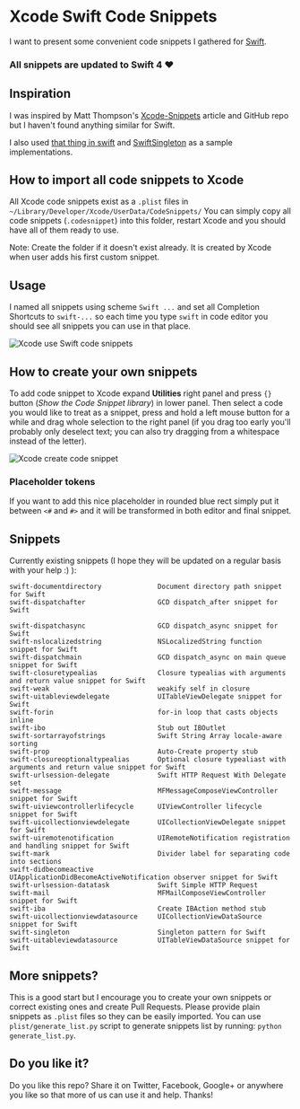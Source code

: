 # Xcode Swift Code Snippets

I want to present some convenient code snippets I gathered for [Swift](https://developer.apple.com/swift/).

### All snippets are updated to **Swift 4** ❤️

## Inspiration
I was inspired by Matt Thompson's [Xcode-Snippets](https://github.com/mattt/Xcode-Snippets) article and GitHub repo but I haven't found anything similar for Swift.

I also used [that thing in swift](https://thatthinginswift.com) and [SwiftSingleton](https://github.com/hpique/SwiftSingleton) as a sample implementations.

## How to import all code snippets to Xcode
All Xcode code snippets exist as a `.plist` files in `~/Library/Developer/Xcode/UserData/CodeSnippets/`
You can simply copy all code snippets (`.codesnippet`) into this folder, restart Xcode and you should have all of them ready to use.

Note: Create the folder if it doesn't exist already. It is created by Xcode when user adds his first custom snippet.

## Usage
I named all snippets using scheme `Swift ...` and set all Completion Shortcuts to `swift-...` so each time you type `swift` in code editor you should see all snippets you can use in that place.

![Xcode use Swift code snippets](https://raw.githubusercontent.com/burczyk/XcodeSwiftSnippets/master/assets/use.gif)

## How to create your own snippets
To add code snippet to Xcode expand **Utilities** right panel and press `{}` button (*Show the Code Snippet library*) in lower panel.
Then select a code you would like to treat as a snippet, press and hold a left mouse button for a while and drag whole selection to the right panel (if you drag too early you'll probably only deselect text; you can also try dragging from a whitespace instead of the letter).

![Xcode create code snippet](https://raw.githubusercontent.com/burczyk/XcodeSwiftSnippets/master/assets/create.gif)

### Placeholder tokens
If you want to add this nice placeholder in rounded blue rect simply put it between `<#` and `#>` and it will be transformed in both editor and final snippet.

## Snippets
Currently existing snippets (I hope they will be updated on a regular basis with your help :) ):

```
swift-documentdirectory              Document directory path snippet for Swift
swift-dispatchafter                  GCD dispatch_after snippet for Swift

swift-dispatchasync                  GCD dispatch_async snippet for Swift
swift-nslocalizedstring              NSLocalizedString function snippet for Swift
swift-dispatchmain                   GCD dispatch_async on main queue snippet for Swift
swift-closuretypealias               Closure typealias with arguments and return value snippet for Swift
swift-weak                           weakify self in closure
swift-uitableviewdelegate            UITableViewDelegate snippet for Swift
swift-forin                          for-in loop that casts objects inline
swift-ibo                            Stub out IBOutlet
swift-sortarrayofstrings             Swift String Array locale-aware sorting
swift-prop                           Auto-Create property stub
swift-closureoptionaltypealias       Optional closure typealiast with arguments and return value snippet for Swift
swift-urlsession-delegate            Swift HTTP Request With Delegate set
swift-message                        MFMessageComposeViewController snippet for Swift
swift-uiviewcontrollerlifecycle      UIViewController lifecycle snippet for Swift
swift-uicollectionviewdelegate       UICollectionViewDelegate snippet for Swift
swift-uiremotenotification           UIRemoteNotification registration and handling snippet for Swift
swift-mark                           Divider label for separating code into sections
swift-didbecomeactive                UIApplicationDidBecomeActiveNotification observer snippet for Swift
swift-urlsession-datatask            Swift Simple HTTP Request
swift-mail                           MFMailComposeViewController snippet for Swift
swift-iba                            Create IBAction method stub
swift-uicollectionviewdatasource     UICollectionViewDataSource snippet for Swift
swift-singleton                      Singleton pattern for Swift
swift-uitableviewdatasource          UITableViewDataSource snippet for Swift
```


## More snippets?
This is a good start but I encourage you to create your own snippets or correct existing ones and create Pull Requests. Please provide plain snippets as `.plist` files so they can be easily imported.
You can use `plist/generate_list.py` script to generate snippets list by running: `python generate_list.py`.

## Do you like it?
Do you like this repo? Share it on Twitter, Facebook, Google+ or anywhere you like so that more of us can use it and help. Thanks!
